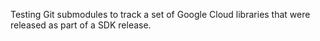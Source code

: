 Testing Git submodules to track a set of Google Cloud libraries
that were released as part of a SDK release.

